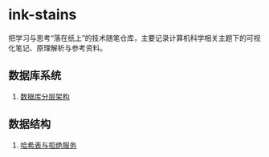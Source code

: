 # ink-stains

把学习与思考“落在纸上”的技术随笔仓库，主要记录计算机科学相关主题下的可视化笔记、原理解析与参考资料。



## 数据库系统

1. [数据库分层架构](数据库系统/数据库分层架构.md)



## 数据结构

1. [哈希表与拒绝服务](数据结构/哈希表与拒绝服务.md)

